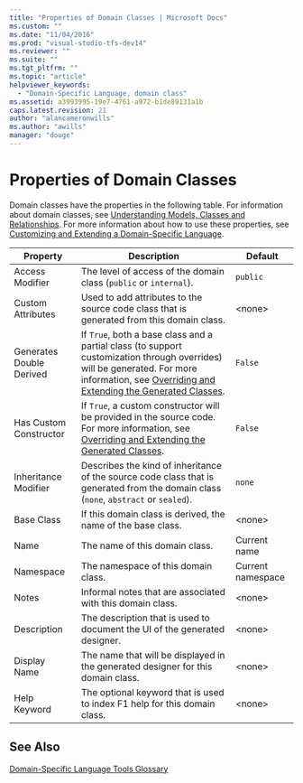 ```yaml
---
title: "Properties of Domain Classes | Microsoft Docs"
ms.custom: ""
ms.date: "11/04/2016"
ms.prod: "visual-studio-tfs-dev14"
ms.reviewer: ""
ms.suite: ""
ms.tgt_pltfrm: ""
ms.topic: "article"
helpviewer_keywords: 
  - "Domain-Specific Language, domain class"
ms.assetid: a3993995-19e7-4761-a972-b1de89131a1b
caps.latest.revision: 21
author: "alancameronwills"
ms.author: "awills"
manager: "douge"
---
```

# Properties of Domain Classes
Domain classes have the properties in the following table. For information about domain classes, see [Understanding Models, Classes and Relationships](../modeling/understanding-models-classes-and-relationships.md). For more information about how to use these properties, see [Customizing and Extending a Domain-Specific Language](../modeling/customizing-and-extending-a-domain-specific-language.md).  
  
|Property|Description|Default|  
|--------------|-----------------|-------------|  
|Access Modifier|The level of access of the domain class (`public` or `internal`).|`public`|  
|Custom Attributes|Used to add attributes to the source code class that is generated from this domain class.|\<none>|  
|Generates Double Derived|If `True`, both a base class and a partial class (to support customization through overrides) will be generated. For more information, see [Overriding and Extending the Generated Classes](../modeling/overriding-and-extending-the-generated-classes.md).|`False`|  
|Has Custom Constructor|If `True`, a custom constructor will be provided in the source code. For more information, see [Overriding and Extending the Generated Classes](../modeling/overriding-and-extending-the-generated-classes.md).|`False`|  
|Inheritance Modifier|Describes the kind of inheritance of the source code class that is generated from the domain class (`none`, `abstract` or `sealed`).|`none`|  
|Base Class|If this domain class is derived, the name of the base class.|\<none>|  
|Name|The name of this domain class.|Current name|  
|Namespace|The namespace of this domain class.|Current namespace|  
|Notes|Informal notes that are associated with this domain class.|\<none>|  
|Description|The description that is used to document the UI of the generated designer.|\<none>|  
|Display Name|The name that will be displayed in the generated designer for this domain class.|\<none>|  
|Help Keyword|The optional keyword that is used to index F1 help for this domain class.|\<none>|  
  
## See Also  
 [Domain-Specific Language Tools Glossary](http://msdn.microsoft.com/en-us/ca5e84cb-a315-465c-be24-76aa3df276aa)